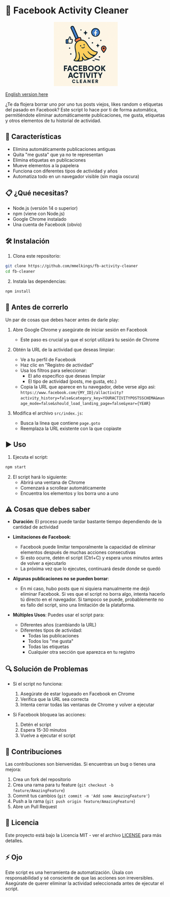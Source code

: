 # 🧹 Facebook Activity Cleaner

<p align="center">
  <img src="logo.png" alt="Facebook Activity Cleaner Logo" width="200"/>
</p>

[English version here](README_EN.md)

¿Te da flojera borrar uno por uno tus posts viejos, likes random o etiquetas del pasado en Facebook? Este script lo hace por ti de forma automática, permitiéndote eliminar automáticamente publicaciones, me gusta, etiquetas y otros elementos de tu historial de actividad.

## 🚀 Características

- Elimina automáticamente publicaciones antiguas
- Quita "me gusta" que ya no te representan
- Elimina etiquetas en publicaciones
- Mueve elementos a la papelera
- Funciona con diferentes tipos de actividad y años
- Automatiza todo en un navegador visible (sin magia oscura)

## 📋 ¿Qué necesitas?

- Node.js (versión 14 o superior)
- npm (viene con Node.js)
- Google Chrome instalado
- Una cuenta de Facebook (obvio)

## 🛠️ Instalación

1. Clona este repositorio:
```bash
git clone https://github.com/mmelkings/fb-activity-cleaner
cd fb-cleaner
```

2. Instala las dependencias:
```bash
npm install
```

## 📝 Antes de correrlo

Un par de cosas que debes hacer antes de darle play:

1. Abre Google Chrome y asegúrate de iniciar sesión en Facebook
   - Este paso es crucial ya que el script utilizará tu sesión de Chrome

2. Obtén la URL de la actividad que deseas limpiar:
   - Ve a tu perfil de Facebook
   - Haz clic en "Registro de actividad"
   - Usa los filtros para seleccionar:
     - El año específico que deseas limpiar
     - El tipo de actividad (posts, me gusta, etc.)
   - Copia la URL que aparece en tu navegador, debe verse algo asi: `https://www.facebook.com/{MY_ID}/allactivity?activity_history=false&category_key=YOURACTIVITYPOSTSSCHEMA&manage_mode=false&should_load_landing_page=false&year={YEAR}`

3. Modifica el archivo `src/index.js`:
   - Busca la línea que contiene `page.goto`
   - Reemplaza la URL existente con la que copiaste

## ▶️ Uso

1. Ejecuta el script:
```bash
npm start
```

2. El script hará lo siguiente:
   - Abrirá una ventana de Chrome
   - Comenzará a scrollear automáticamente
   - Encuentra los elementos y los borra uno a uno

## ⚠️ Cosas que debes saber

- **Duración**: El proceso puede tardar bastante tiempo dependiendo de la cantidad de actividad
- **Limitaciones de Facebook**: 
  - Facebook puede limitar temporalmente la capacidad de eliminar elementos después de muchas acciones consecutivas
  - Si esto ocurre, detén el script (Ctrl+C) y espera unos minutos antes de volver a ejecutarlo
  - La próxima vez que lo ejecutes, continuará desde donde se quedó
- **Algunas publicaciones no se pueden borrar**: 
  - En mi caso, hubo posts que ni siquiera manualmente me dejó eliminar Facebook. Si ves que el script no borra algo, intenta hacerlo tú directo en el navegador. Si tampoco se puede, probablemente no es fallo del script, sino una limitación de la plataforma. 

- **Múltiples Usos**: Puedes usar el script para:
  - Diferentes años (cambiando la URL)
  - Diferentes tipos de actividad:
    - Todas las publicaciones
    - Todos los "me gusta"
    - Todas las etiquetas
    - Cualquier otra sección que aparezca en tu registro

## 🔍 Solución de Problemas

- Si el script no funciona:
  1. Asegúrate de estar logueado en Facebook en Chrome
  2. Verifica que la URL sea correcta
  3. Intenta cerrar todas las ventanas de Chrome y volver a ejecutar

- Si Facebook bloquea las acciones:
  1. Detén el script
  2. Espera 15-30 minutos
  3. Vuelve a ejecutar el script

## 🤝 Contribuciones

Las contribuciones son bienvenidas. Si encuentras un bug o tienes una mejora:
1. Crea un fork del repositorio
2. Crea una rama para tu feature (`git checkout -b feature/AmazingFeature`)
3. Commit tus cambios (`git commit -m 'Add some AmazingFeature'`)
4. Push a la rama (`git push origin feature/AmazingFeature`)
5. Abre un Pull Request

## 📜 Licencia

Este proyecto está bajo la Licencia MIT - ver el archivo [LICENSE](LICENSE) para más detalles.

## ⚡ Ojo

Este script es una herramienta de automatización. Úsala con responsabilidad y sé consciente de que las acciones son irreversibles. Asegúrate de querer eliminar la actividad seleccionada antes de ejecutar el script. 